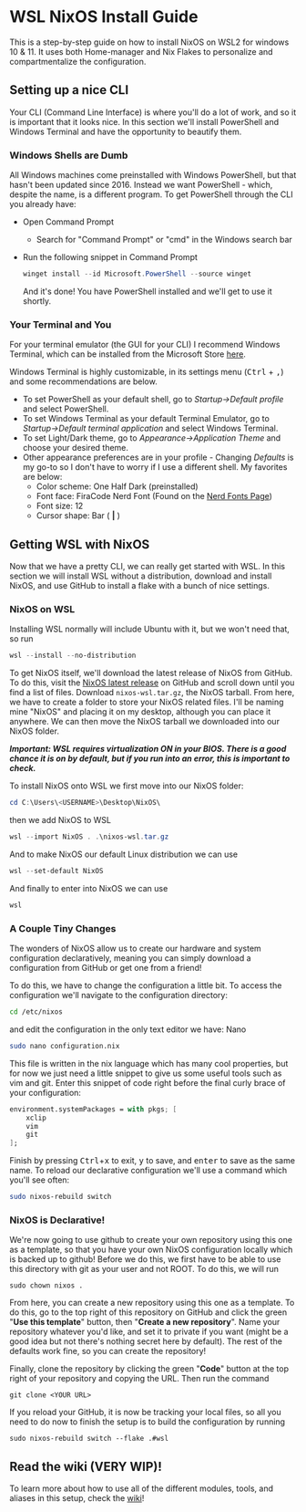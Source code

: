 # WSL NixOS Install Guide

This is a step-by-step guide on how to install NixOS on WSL2 for windows 10 & 11. It uses both Home-manager and Nix Flakes to personalize and compartmentalize the configuration.

## Setting up a nice CLI

Your CLI (Command Line Interface) is where you'll do a lot of work, and so it is important that it looks nice. In this section we'll install PowerShell and Windows Terminal and have the opportunity to beautify them.

### Windows Shells are Dumb

All Windows machines come preinstalled with Windows PowerShell, but that hasn't been updated since 2016. Instead we want PowerShell - which, despite the name, is a different program. To get PowerShell through the CLI you already have:

- Open Command Prompt
  
  - Search for "Command Prompt" or "cmd" in the Windows search bar

- Run the following snippet in Command Prompt
  
  ```powershell
  winget install --id Microsoft.PowerShell --source winget
  ```
  
  And it's done! You have PowerShell installed and we'll get to use it shortly.

### Your Terminal and You

For your terminal emulator (the GUI for your CLI) I recommend Windows Terminal, which can be installed from the Microsoft Store [here](https://apps.microsoft.com/detail/9n0dx20hk701).

Windows Terminal is highly customizable, in its settings menu (<kbd>Ctrl</kbd> + <kbd>,</kbd>) and some recommendations are below.

- To set PowerShell as your default shell, go to *Startup&rarr;Default profile* and select PowerShell.
- To set Windows Terminal as your default Terminal Emulator, go to *Startup&rarr;Default terminal application* and select Windows Terminal.
- To set Light/Dark theme, go to *Appearance&rarr;Application Theme* and choose your desired theme.
- Other appearance preferences are in your profile - Changing *Defaults* is my go-to so I don't have to worry if I use a different shell. My favorites are below:
  - Color scheme: One Half Dark (preinstalled)
  - Font face: FiraCode Nerd Font (Found on the [Nerd Fonts Page](https://www.nerdfonts.com/font-downloads))
  - Font size: 12
  - Cursor shape: Bar ( **|** )

## Getting WSL with NixOS

Now that we have a pretty CLI, we can really get started with WSL. In this section we will install WSL without a distribution, download and install NixOS, and use GitHub to install a flake with a bunch of nice settings.

### NixOS on WSL

Installing WSL normally will include Ubuntu with it, but we won't need that, so run

```powershell
wsl --install --no-distribution
```

To get NixOS itself, we'll download the latest release of NixOS from GitHub. To do this, visit the [NixOS latest release](https://github.com/nix-community/NixOS-WSL/releases/latest) on GitHub and scroll down until you find a list of files. Download `nixos-wsl.tar.gz`, the NixOS tarball.
From here, we have to create a folder to store your NixOS related files. I'll be naming mine "NixOS" and placing it on my desktop, although you can place it anywhere. We can then move the NixOS tarball we downloaded into our NixOS folder.

***Important: WSL requires virtualization ON in your BIOS. There is a good chance it is on by default, but if you run into an error, this is important to check.***

To install NixOS onto WSL we first move into our NixOS folder:

```powershell
cd C:\Users\<USERNAME>\Desktop\NixOS\
```

then we add NixOS to WSL

```powershell
wsl --import NixOS . .\nixos-wsl.tar.gz
```

And to make NixOS our default Linux distribution we can use

```powershell
wsl --set-default NixOS
```

And finally to enter into NixOS we can use

```powershell
wsl
```

### A Couple Tiny Changes

The wonders of NixOS allow us to create our hardware and system configuration declaratively, meaning you can simply download a configuration from GitHub or get one from a friend!

To do this, we have to change the configuration a little bit. To access the configuration we'll navigate to the configuration directory:

```bash
cd /etc/nixos
```

and edit the configuration in the only text editor we have: Nano

```bash
sudo nano configuration.nix
```

This file is written in the nix language which has many cool properties, but for now we just need a little snippet to give us some useful tools such as vim and git. Enter this snippet of code right before the final curly brace of your configuration:

```nix
environment.systemPackages = with pkgs; [
    xclip
    vim
    git
];
```

Finish by pressing <kbd>Ctrl</kbd>+<kbd>x</kbd> to exit, <kbd>y</kbd> to save, and <kbd>enter</kbd> to save as the same name.
To reload our declarative configuration we'll use a command which you'll see often:

```bash
sudo nixos-rebuild switch
```

### NixOS is Declarative!

We're now going to use github to create your own repository using this one as a template, so that you have your own NixOS configuration locally which is backed up to github! Before we do this, we first have to be able to use this directory with git as your user and not ROOT. To do this, we will run

```
sudo chown nixos .
```

From here, you can create a new repository using this one as a template. To do this, go to the top right of this repository on GitHub and click the green "**Use this template**" button, then "**Create a new repository**". Name your repository whatever you'd like, and set it to private if you want (might be a good idea but not there's nothing secret here by default). The rest of the defaults work fine, so you can create the repository! 

Finally, clone the repository by clicking the green "**Code**" button at the top right of your repository and copying the URL. Then run the command

```
git clone <YOUR URL>
```

If you reload your GitHub, it is now be tracking your local files, so all you need to do now to finish the setup is to build the configuration by running

```
sudo nixos-rebuild switch --flake .#wsl
```

## Read the wiki (VERY WIP)!

To learn more about how to use all of the different modules, tools, and aliases in this setup, check the [wiki](https://github.com/Jonas-Carew/WSL-Nix-Basis/wiki)!
